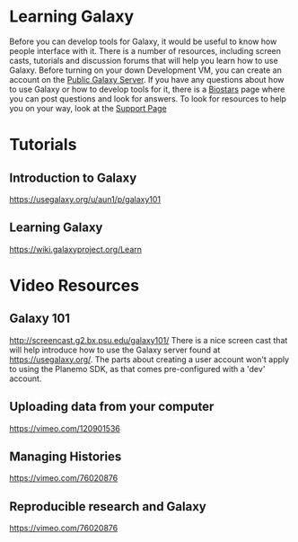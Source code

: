 
Learning Galaxy
===============

Before you can develop tools for Galaxy, it would be useful to know how people interface with it. There is a number of resources, including screen casts, tutorials and discussion forums that will help you learn how to use Galaxy. Before turning on your down Development VM, you can create an account on the [Public Galaxy Server](https://usegalaxy.org/). If you have any questions about how to use Galaxy or how to develop tools for it, there is a [Biostars](https://biostar.usegalaxy.org/) page where you can post questions and look for answers. To look for resources to help you on your way, look at the [Support Page](https://wiki.galaxyproject.org/Support)

Tutorials
=========

Introduction to Galaxy
----------------------
https://usegalaxy.org/u/aun1/p/galaxy101

Learning Galaxy
---------------
https://wiki.galaxyproject.org/Learn

Video Resources
===============

Galaxy 101
----------
http://screencast.g2.bx.psu.edu/galaxy101/
There is a nice screen cast that will help introduce how to use the Galaxy server found at https://usegalaxy.org/. The parts about creating a user account won't apply to using the Planemo SDK, as that comes pre-configured with a 'dev' account.

Uploading data from your computer
---------------------------------
https://vimeo.com/120901536

Managing Histories
------------------
https://vimeo.com/76020876

Reproducible research and Galaxy
--------------------------------
https://vimeo.com/76020876
